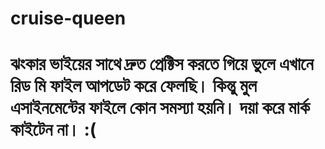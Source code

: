 # cruise-queen
# ঝংকার ভাইয়ের সাথে দ্রুত প্রেক্টিস করতে গিয়ে ভুলে এখানে রিড মি ফাইল আপডেট করে ফেলছি। কিন্তু মুল এসাইনমেন্টের ফাইলে কোন সমস্যা হয়নি। দয়া করে মার্ক কাইটেন না। :( 
